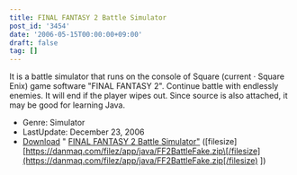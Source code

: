 ```yaml
---
title: FINAL FANTASY 2 Battle Simulator
post_id: '3454'
date: '2006-05-15T00:00:00+09:00'
draft: false
tag: []
---
```


It is a battle simulator that runs on the console of Square (current · Square Enix) game software "FINAL FANTASY 2". Continue battle with endlessly enemies. It will end if the player wipes out. Since source is also attached, it may be good for learning Java.

*   Genre: Simulator
*   LastUpdate: December 23, 2006
*   [Download](/filez/app/java/FF2BattleFake.zip) " [FINAL FANTASY 2 Battle Simulator"](/filez/app/java/FF2BattleFake.zip) (\[filesize\] [https://danmaq.com/filez/app/java/FF2BattleFake.zip\[/filesize](https://danmaq.com/filez/app/java/FF2BattleFake.zip[/filesize) \])